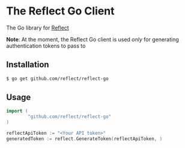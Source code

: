 # The Reflect Go Client

The Go library for [Reflect](https://reflect.io)

**Note**: At the moment, the Reflect Go client is used *only* for generating authentication tokens to pass to

## Installation

```bash
$ go get github.com/reflect/reflect-go
```

## Usage

```go
import (
        "github.com/reflect/reflect-go"
)
```

```go
reflectApiToken := "<Your API token>"
generatedToken := reflect.GenerateToken(reflectApiToken, )
```
